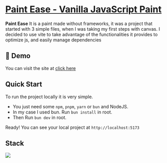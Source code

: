 # [Paint Ease - Vanilla JavaScript Paint](https://marcossic.github.io/paint-ease)


**Paint Ease** It is a paint made without frameworks, it was a project that started with 3 simple files, when I was taking my first steps with canvas. I decided to use vite to take advantage of the functionalities it provides to optimize js, and easily manage dependencies

## 🚀 Demo
You can visit the site at [click here](https://marcossic.github.io/paint-in-js-html-css/)

## Quick Start
To run the project locally it is very simple. 

- You just need some `npm`, `pnpm`, `yarn` or `bun` and NodeJS.
- In my case I used bun. Run `bun install` in root.
- Then Run `bun dev` in root.

Ready! You can see your local project at `http://localhost:5173`

## Stack
<p user-select="none" align="left">
  <img src="https://skillicons.dev/icons?i=vite,bun,js,html,css,tailwind"/>
</p>
